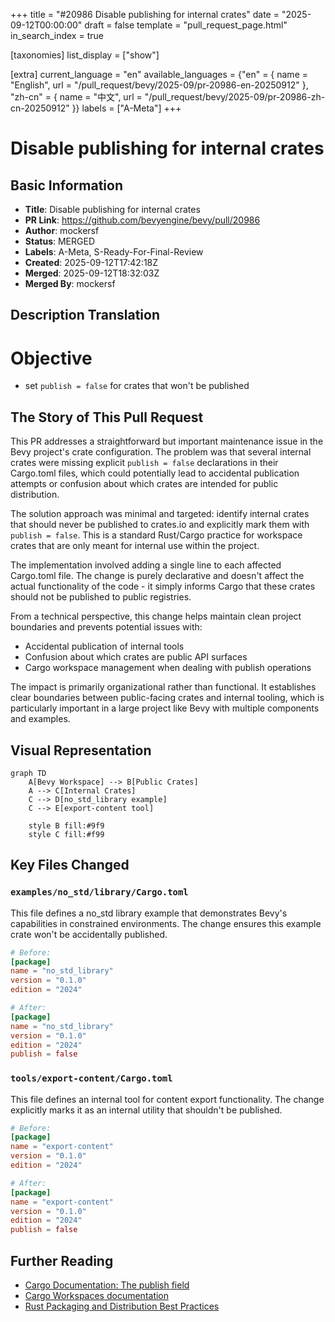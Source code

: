 +++
title = "#20986 Disable publishing for internal crates"
date = "2025-09-12T00:00:00"
draft = false
template = "pull_request_page.html"
in_search_index = true

[taxonomies]
list_display = ["show"]

[extra]
current_language = "en"
available_languages = {"en" = { name = "English", url = "/pull_request/bevy/2025-09/pr-20986-en-20250912" }, "zh-cn" = { name = "中文", url = "/pull_request/bevy/2025-09/pr-20986-zh-cn-20250912" }}
labels = ["A-Meta"]
+++

# Disable publishing for internal crates

## Basic Information
- **Title**: Disable publishing for internal crates
- **PR Link**: https://github.com/bevyengine/bevy/pull/20986
- **Author**: mockersf
- **Status**: MERGED
- **Labels**: A-Meta, S-Ready-For-Final-Review
- **Created**: 2025-09-12T17:42:18Z
- **Merged**: 2025-09-12T18:32:03Z
- **Merged By**: mockersf

## Description Translation
# Objective

- set `publish = false` for crates that won't be published

## The Story of This Pull Request

This PR addresses a straightforward but important maintenance issue in the Bevy project's crate configuration. The problem was that several internal crates were missing explicit `publish = false` declarations in their Cargo.toml files, which could potentially lead to accidental publication attempts or confusion about which crates are intended for public distribution.

The solution approach was minimal and targeted: identify internal crates that should never be published to crates.io and explicitly mark them with `publish = false`. This is a standard Rust/Cargo practice for workspace crates that are only meant for internal use within the project.

The implementation involved adding a single line to each affected Cargo.toml file. The change is purely declarative and doesn't affect the actual functionality of the code - it simply informs Cargo that these crates should not be published to public registries.

From a technical perspective, this change helps maintain clean project boundaries and prevents potential issues with:
- Accidental publication of internal tools
- Confusion about which crates are public API surfaces
- Cargo workspace management when dealing with publish operations

The impact is primarily organizational rather than functional. It establishes clear boundaries between public-facing crates and internal tooling, which is particularly important in a large project like Bevy with multiple components and examples.

## Visual Representation

```mermaid
graph TD
    A[Bevy Workspace] --> B[Public Crates]
    A --> C[Internal Crates]
    C --> D[no_std_library example]
    C --> E[export-content tool]
    
    style B fill:#9f9
    style C fill:#f99
```

## Key Files Changed

### `examples/no_std/library/Cargo.toml`
This file defines a no_std library example that demonstrates Bevy's capabilities in constrained environments. The change ensures this example crate won't be accidentally published.

```toml
# Before:
[package]
name = "no_std_library"
version = "0.1.0"
edition = "2024"

# After:
[package]
name = "no_std_library"
version = "0.1.0"
edition = "2024"
publish = false
```

### `tools/export-content/Cargo.toml`
This file defines an internal tool for content export functionality. The change explicitly marks it as an internal utility that shouldn't be published.

```toml
# Before:
[package]
name = "export-content"
version = "0.1.0"
edition = "2024"

# After:
[package]
name = "export-content"
version = "0.1.0"
edition = "2024"
publish = false
```

## Further Reading

- [Cargo Documentation: The publish field](https://doc.rust-lang.org/cargo/reference/manifest.html#the-publish-field)
- [Cargo Workspaces documentation](https://doc.rust-lang.org/cargo/reference/workspaces.html)
- [Rust Packaging and Distribution Best Practices](https://doc.rust-lang.org/cargo/guide/creating-a-new-project.html#packaging-and-distributing)